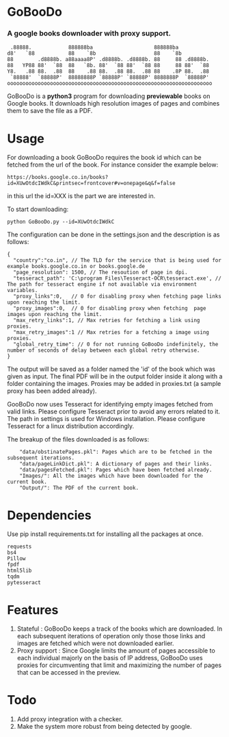 # GoBooDo
### A google books downloader with proxy support.


     .88888.            888888ba                    888888ba           
    d8'   `88           88    `8b                   88    `8b          
    88        .d8888b. a88aaaa8P' .d8888b. .d8888b. 88     88 .d8888b. 
    88   YP88 88'  `88  88   `8b. 88'  `88 88'  `88 88     88 88'  `88 
    Y8.   .88 88.  .88  88    .88 88.  .88 88.  .88 88    .8P 88.  .88 
     `88888'  `88888P'  88888888P `88888P' `88888P' 8888888P  `88888P' 
    ooooooooooooooooooooooooooooooooooooooooooooooooooooooooooooooooooo
                                                                   


GoBooDo is a **python3** program for downloading **previewable** books on Google books. It downloads high resolution images of pages and combines them to save the file as a PDF. 
# Usage
For downloading a book GoBooDo requires the book id which can be fetched from the url of the book. For instance consider the example below:
~~~
https://books.google.co.in/books?id=XUwOtdcIWdkC&printsec=frontcover#v=onepage&q&f=false
~~~
in this url the id=XXX is the part we are interested in.

To start downloading:
~~~
python GoBooDo.py --id=XUwOtdcIWdkC
~~~

The configuration can be done in the settings.json and the description is as follows:
~~~
{
  "country":"co.in", // The TLD for the service that is being used for example books.google.co.in or books.google.de
  "page_resolution": 1500, // The resoution of page in dpi.
  "tesseract_path": 'C:\program Files\Tesseract-OCR\tesseract.exe', // The path for tesseract engine if not available via environment variables.
  "proxy_links":0,   // 0 for disabling proxy when fetching page links upon reaching the limit.
  "proxy_images":0,  // 0 for disabling proxy when fetching  page images upon reaching the limit.
  "max_retry_links":1, // Max retries for fetching a link using proxies.
  "max_retry_images":1 // Max retries for a fetching a image using proxies.
  "global_retry_time": // 0 for not running GoBooDo indefinitely, the number of seconds of delay between each global retry otherwise.
}
~~~

The output will be saved as a folder named the 'id' of the book which was given as input. The final PDF will be in the output folder inside it along with a folder containing the images.
Proxies may be added in proxies.txt (a sample proxy has been added already).

GooBoDo now uses Tesseract for identifying empty images fetched from valid links. Please configure Tesseract prior to avoid any errors related to it. The path in settings is used for Windows installation. Please configure Tesseract for a linux distribution accordingly.

The breakup of the files downloaded is as follows:
~~~
    "data/obstinatePages.pkl": Pages which are to be fetched in the subsequent iterations.
    "data/pageLinkDict.pkl": A dictionary of pages and their links.
    "data/pagesFetched.pkl": Pages which have been fetched already.
    "Images/": All the images which have been downloaded for the current book.
    "Output/": The PDF of the current book.
~~~
 
# Dependencies
Use pip install requirements.txt for installing all the packages at once.
~~~
requests
bs4
Pillow
fpdf
html5lib
tqdm
pytesseract
~~~

# Features 
1. Stateful : GoBooDo keeps a track of the books which are downloaded. In each subsequent iterations of operation only those those links and images are fetched which were not downloaded earlier.
2. Proxy support : Since Google limits the amount of pages accessible to each individual majorly on the basis of IP address, GoBooDo uses proxies for circumventing that limit and maximizing the number of pages that can be accessed in the preview.

# Todo
1. Add proxy integration with a checker.
2. Make the system more robust from being detected by google.
